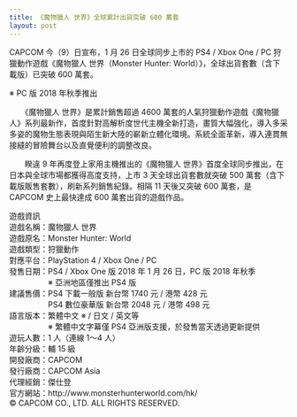 ```yaml
---
title: 《魔物獵人 世界》全球累計出貨突破 600 萬套
layout: post
---
```

<p>
CAPCOM 今（9）日宣布，1 月 26 日全球同步上市的 PS4 / Xbox One / PC 狩獵動作遊戲《魔物獵人 世界（Monster Hunter: World）》，全球出貨套數（含下載版）已突破 600 萬套。
<p>
※ PC 版 2018 年秋季推出
 
<p>
 
　　《魔物獵人 世界》是累計銷售超過 4600 萬套的人氣狩獵動作遊戲《魔物獵人》系列最新作，首度針對高解析度世代主機全新打造，畫質大幅強化，導入多采多姿的魔物生態表現與陌生新大陸的嶄新立體化環境。系統全面革新，導入連貫無接縫的冒險舞台以及直覺便利的調整改良。
 
<p>
 
　　睽違 9 年再度登上家用主機推出的《魔物獵人 世界》首度全球同步推出，在日本與全球市場都獲得高度支持，上市 3 天全球出貨套數就突破 500 萬套（含下載版販售套數），刷新系列銷售紀錄。相隔 11 天後又突破 600 萬套，是 CAPCOM 史上最快達成 600 萬套出貨的遊戲作品。
<p> 
遊戲資訊<br/>
遊戲名稱：魔物獵人 世界<br/>
遊戲原名：Monster Hunter: World<br/>
遊戲類型：狩獵動作<br/>
對應平台：PlayStation 4 / Xbox One / PC<br/>
發售日期：PS4 / Xbox One 版 2018 年 1 月 26 日，PC 版 2018 年秋季<br/>
　　　　　※ 亞洲地區僅推出 PS4 版<br/>
建議售價：PS4 下載一般版 新台幣 1740 元 / 港幣 428 元<br/>
　　　　　PS4 數位豪華版 新台幣 2048 元 / 港幣 498 元<br/>
語言版本：繁體中文 ※ / 日文 / 英文等<br/>
　　　　　※ 繁體中文字幕僅 PS4 亞洲版支援，於發售當天透過更新提供<br/>
遊玩人數：1 人（連線 1～4 人）<br/>
年齡分級：輔 15 級<br/>
開發廠商：CAPCOM<br/>
發行廠商：CAPCOM Asia<br/>
代理經銷：傑仕登<br/>
官方網站：http://www.monsterhunterworld.com/hk/<br/>
© CAPCOM CO., LTD. ALL RIGHTS RESERVED.<br/>
